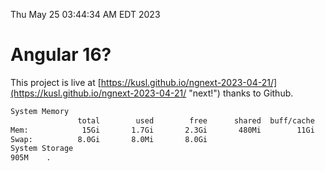 Thu May 25 03:44:34 AM EDT 2023

# Angular 16?


This project is live at [https://kusl.github.io/ngnext-2023-04-21/](https://kusl.github.io/ngnext-2023-04-21/ "next!") thanks to Github.

```bash
System Memory
               total        used        free      shared  buff/cache   available
Mem:            15Gi       1.7Gi       2.3Gi       480Mi        11Gi        12Gi
Swap:          8.0Gi       8.0Mi       8.0Gi
System Storage
905M	.
```
```bash
